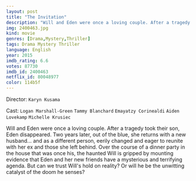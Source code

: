 ```yaml
---
layout: post
title: "The Invitation"
description: "Will and Eden were once a loving couple. After a tragedy took their son, Eden disappeared. Two years later, out of the blue, she returns with a new husband... and as a different person, eerily changed and eager to reunite with her ex and those she left behind. Over the course of a dinner party in the house that was once his, the haunted Will is gripped by mounting evidence that Eden and her new friends have a mysterious and terrifying agenda. But can we trust Will's hold on reality? Or will he be the unwitting catalyst of the doom he senses?.."
img: 2400463.jpg
kind: movie
genres: [Drama,Mystery,Thriller]
tags: Drama Mystery Thriller 
language: English
year: 2015
imdb_rating: 6.6
votes: 87730
imdb_id: 2400463
netflix_id: 80048977
color: 114b5f
---
```

Director: `Karyn Kusama`  

Cast: `Logan Marshall-Green` `Tammy Blanchard` `Emayatzy Corinealdi` `Aiden Lovekamp` `Michelle Krusiec` 

Will and Eden were once a loving couple. After a tragedy took their son, Eden disappeared. Two years later, out of the blue, she returns with a new husband... and as a different person, eerily changed and eager to reunite with her ex and those she left behind. Over the course of a dinner party in the house that was once his, the haunted Will is gripped by mounting evidence that Eden and her new friends have a mysterious and terrifying agenda. But can we trust Will's hold on reality? Or will he be the unwitting catalyst of the doom he senses?